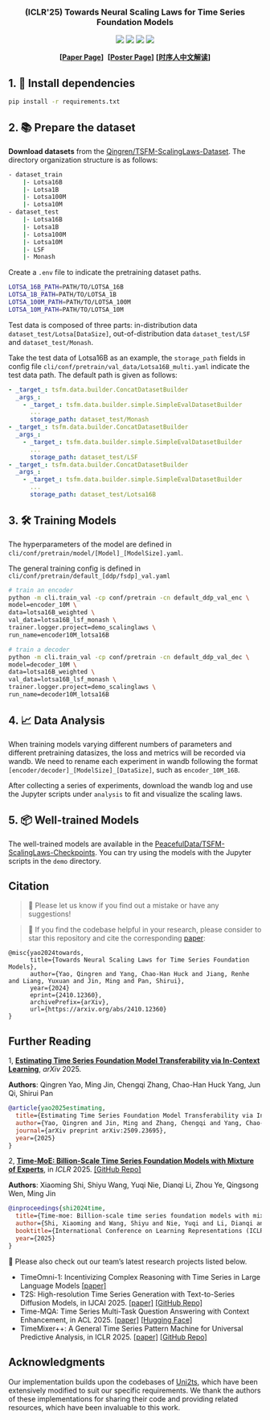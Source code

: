 <div align="center">
  <h3><b>(ICLR'25) Towards Neural Scaling Laws for Time Series Foundation Models </b></h2>
</div>

<div align="center">

![](https://img.shields.io/github/last-commit/Qingrenn/TSFM-ScalingLaws?color=green)
![](https://img.shields.io/github/stars/Qingrenn/TSFM-ScalingLaws?color=yellow)
![](https://img.shields.io/github/forks/Qingrenn/TSFM-ScalingLaws?color=lightblue)
![](https://img.shields.io/badge/PRs-Welcome-green)

</div>


<div align="center">

**[<a href="https://arxiv.org/abs/2410.12360">Paper Page</a>]** 
**[<a href="https://iclr.cc/virtual/2025/poster/27992">Poster Page</a>]**
**[<a href="https://mp.weixin.qq.com/s/tSN2gSajYTpS9cDcGlmJlw">时序人中文解读</a>]**

</div>

## 1. 🚀 Install dependencies

```bash
pip install -r requirements.txt
```

## 2. 📚 Prepare the dataset

**Download datasets** from the [Qingren/TSFM-ScalingLaws-Dataset](https://huggingface.co/datasets/Qingren/TSFM-ScalingLaws-Dataset). The directory organization structure is as follows:

```bash
- dataset_train
    |- Lotsa16B
    |- Lotsa1B
    |- Lotsa100M
    |- Lotsa10M
- dataset_test
    |- Lotsa16B
    |- Lotsa1B
    |- Lotsa100M
    |- Lotsa10M
    |- LSF
    |- Monash
```

Create a `.env` file to indicate the pretraining dataset paths.

```bash
LOTSA_16B_PATH=PATH/TO/LOTSA_16B
LOTSA_1B_PATH=PATH/TO/LOTSA_1B
LOTSA_100M_PATH=PATH/TO/LOTSA_100M
LOTSA_10M_PATH=PATH/TO/LOTSA_10M
```

Test data is composed of three parts: in-distribution data `dataset_test/Lotsa[DataSize]`, out-of-distribution data `dataset_test/LSF` and `dataset_test/Monash`.

Take the test data of Lotsa16B as an example, the `storage_path` fields in config file `cli/conf/pretrain/val_data/Lotsa16B_multi.yaml` indicate the test data path. The default path is given as follows:

```yaml
- _target_: tsfm.data.builder.ConcatDatasetBuilder
  _args_:
    - _target_: tsfm.data.builder.simple.SimpleEvalDatasetBuilder
      ...
      storage_path: dataset_test/Monash
- _target_: tsfm.data.builder.ConcatDatasetBuilder
  _args_:
    - _target_: tsfm.data.builder.simple.SimpleEvalDatasetBuilder
      ...
      storage_path: dataset_test/LSF
- _target_: tsfm.data.builder.ConcatDatasetBuilder
  _args_:
    - _target_: tsfm.data.builder.simple.SimpleEvalDatasetBuilder
      ...
      storage_path: dataset_test/Lotsa16B
```

## 3. 🛠 Training Models

The hyperparameters of the model are defined in `cli/conf/pretrain/model/[Model]_[ModelSize].yaml`.

The general training config is defined in `cli/conf/pretrain/default_[ddp/fsdp]_val.yaml`

```bash
# train an encoder
python -m cli.train_val -cp conf/pretrain -cn default_ddp_val_enc \
model=encoder_10M \
data=lotsa16B_weighted \
val_data=lotsa16B_lsf_monash \
trainer.logger.project=demo_scalinglaws \
run_name=encoder10M_lotsa16B

# train a decoder
python -m cli.train_val -cp conf/pretrain -cn default_ddp_val_dec \
model=decoder_10M \
data=lotsa16B_weighted \
val_data=lotsa16B_lsf_monash \
trainer.logger.project=demo_scalinglaws \
run_name=decoder10M_lotsa16B
```

## 4. 📈 Data Analysis

When training models varying different numbers of parameters and different pretraining datasizes, the loss and metrics will be recorded via wandb. We need to rename each experiment in wandb following the format `[encoder/decoder]_[ModelSize]_[DataSize]`, such as `encoder_10M_16B`.

After collecting a series of experiments, download the wandb log and use the Jupyter scripts under `analysis` to fit and visualize the scaling laws.

## 5. 📦 Well-trained Models

The well-trained models are available in the [PeacefulData/TSFM-ScalingLaws-Checkpoints](https://huggingface.co/PeacefulData/TSFM-ScalingLaws-Checkpoints). You can try using the models with the Jupyter scripts in the `demo` directory.


## Citation

> 🙋 Please let us know if you find out a mistake or have any suggestions!

> 🌟 If you find the codebase helpful in your research, please consider to star this repository and cite the
> corresponding [paper](https://arxiv.org/abs/2410.12360):

```
@misc{yao2024towards,
      title={Towards Neural Scaling Laws for Time Series Foundation Models},
      author={Yao, Qingren and Yang, Chao-Han Huck and Jiang, Renhe and Liang, Yuxuan and Jin, Ming and Pan, Shirui},
      year={2024}
      eprint={2410.12360},
      archivePrefix={arXiv},
      url={https://arxiv.org/abs/2410.12360}
}
```

## Further Reading
1, [**Estimating Time Series Foundation Model Transferability via In-Context Learning**](https://arxiv.org/pdf/2509.23695), *arXiv* 2025.

**Authors**: Qingren Yao, Ming Jin, Chengqi Zhang, Chao-Han Huck Yang, Jun Qi, Shirui Pan

```bibtex
@article{yao2025estimating,
  title={Estimating Time Series Foundation Model Transferability via In-Context Learning},
  author={Yao, Qingren and Jin, Ming and Zhang, Chengqi and Yang, Chao-Han Huck and Qi, Jun and Pan, Shirui},
  journal={arXiv preprint arXiv:2509.23695},
  year={2025}
}
```

2, [**Time-MoE: Billion-Scale Time Series Foundation Models with Mixture of Experts**](https://arxiv.org/pdf/2409.16040), in *ICLR* 2025.
[\[GitHub Repo\]](https://github.com/Time-MoE/Time-MoE)

**Authors**: Xiaoming Shi, Shiyu Wang, Yuqi Nie, Dianqi Li, Zhou Ye, Qingsong Wen, Ming Jin

```bibtex
@inproceedings{shi2024time,
  title={Time-moe: Billion-scale time series foundation models with mixture of experts},
  author={Shi, Xiaoming and Wang, Shiyu and Nie, Yuqi and Li, Dianqi and Ye, Zhou and Wen, Qingsong and Jin, Ming},
  booktitle={International Conference on Learning Representations (ICLR)},
  year={2025}
}
```

🌟 Please also check out our team’s latest research projects listed below.
* TimeOmni-1: Incentivizing Complex Reasoning with Time Series in Large Language Models [\[paper\]](https://arxiv.org/pdf/2509.24803)
* T2S: High-resolution Time Series Generation with Text-to-Series Diffusion Models, in IJCAI 2025. [\[paper\]](https://arxiv.org/pdf/2505.02417) [\[GitHub Repo\]](https://github.com/WinfredGe/T2S)
* Time-MQA: Time Series Multi-Task Question Answering with Context Enhancement, in ACL 2025. [\[paper\]](https://arxiv.org/pdf/2503.01875) [\[Hugging Face\]](https://huggingface.co/Time-MQA)
* TimeMixer++: A General Time Series Pattern Machine for Universal Predictive Analysis, in ICLR 2025. [\[paper\]](https://arxiv.org/abs/2410.16032) [\[GitHub Repo\]](https://github.com/kwuking/TimeMixer)

## Acknowledgments

Our implementation builds upon the codebases of [Uni2ts](https://github.com/SalesforceAIResearch/uni2ts), which have been extensively modified to suit our specific requirements. We thank the authors of these implementations for sharing their code and providing related resources, which have been invaluable to this work.
